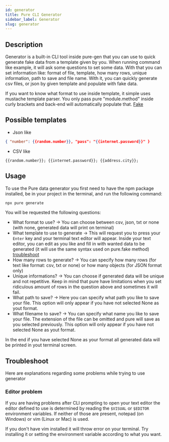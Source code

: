 ```yaml
---
id: generator
title: Pure CLI Generator
sidebar_label: Generator
slug: generator
---
```


## Description
Generator is a built-in CLI tool inside pure-gen that you can use to quick generate fake data from a template given by you.
When running command like example, it will ask some questions to set some data. With that you can set information like: format of file, template, how many rows, unique information, path to save and file name.
With it, you can quickly generate csv files, or json by given template and populate with fake data.

If you want to know what format to use inside template, it simple uses mustache template parser. You only pass pure "module.method" inside curly brackets and back-end will automatically populate that. [Fake](../api/pure#fake)

## Possible templates
* Json like
```json
{ "number": {{random.number}}, "pass": "{{internet.password}}" }
```
* CSV like
```csv
{{random.number}}; {{internet.password}}; {{address.city}};
```

## Usage
To use the Pure data generator you first need to have the npm package installed, be in your project in the terminal, and run the following command:

```bash
npx pure generate
```

You will be requested the following questions:
- What format to use? -> You can choose between csv, json, txt or none (with none, generated data will print on terminal)
- What template to use to generate -> This will request you to press your `Enter` key and your terminal text editor will appear. Inside your text editor, you can edit as you like and fill in with wanted data to be generated (it will use the same syntax used on pure.fake method) [troubleshoot](#editor-problem)
- How many rows to generate? -> You can specify how many rows (for text like format: csv, txt or none) or how many objects (for JSON format only)
- Unique informations? -> You can choose if generated data will be unique and not repetitive. Keep in mind that pure have limitations when you set ridiculous amount of rows in the question above and sometimes it will fail.
- What path to save? -> Here you can specify what path you like to save your file. This option will only appear if you have not selected None as yout format.
- What filename to save? -> You can specify what name you like to save your file. The extension of the file can be omitted and pure will save as you selected previously. This option will only appear if you have not selected None as yout format.

In the end if you have selected None as your format all generated data will be printed in yout terminal screen.

## Troubleshoot
Here are explanations regarding some problems while trying to use generator

### Editor problem
If you are having problems after CLI prompting to open your text editor the editor defined to use is determined by reading the `$VISUAL` or `$EDITOR` environment variables. If neither of those are present, notepad (on Windows) or vim (Linux or Mac) is used.

If you don't have vim installed it will throw error on your terminal. Try installing it or setting the environment variable according to what you want.